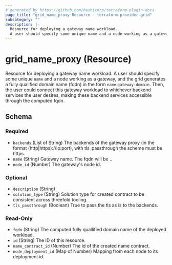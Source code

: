 ```yaml
---
# generated by https://github.com/hashicorp/terraform-plugin-docs
page_title: "grid_name_proxy Resource - terraform-provider-grid"
subcategory: ""
description: |-
  Resource for deploying a gateway name workload.
  A user should specify some unique name and a node working as a gateway, and the grid generates a fully qualified domain name (fqdn) in the form name.gateway-domain. Then, the user could connect this gateway workload to whichever backend services the user desires, making these backend services accessible through the computed fqdn.
---
```


# grid_name_proxy (Resource)

Resource for deploying a gateway name workload.
A user should specify some unique `name` and a node working as a gateway, and the grid generates a fully qualified domain name (fqdn) in the form `name`.`gateway-domain`. Then, the user could connect this gateway workload to whichever backend services the user desires, making these backend services accessible through the computed fqdn.



<!-- schema generated by tfplugindocs -->
## Schema

### Required

- `backends` (List of String) The backends of the gateway proxy (in the format (http|https)://ip:port), with tls_passthrough the scheme must be https.
- `name` (String) Gateway name. The fqdn will be <name>.<gateway-domain>.
- `node_id` (Number) The gateway's node id.

### Optional

- `description` (String)
- `solution_type` (String) Solution type for created contract to be consistent across threefold tooling.
- `tls_passthrough` (Boolean) True to pass the tls as is to the backends.

### Read-Only

- `fqdn` (String) The computed fully quallified domain name of the deployed workload.
- `id` (String) The ID of this resource.
- `name_contract_id` (Number) The id of the created name contract.
- `node_deployment_id` (Map of Number) Mapping from each node to its deployment id.


